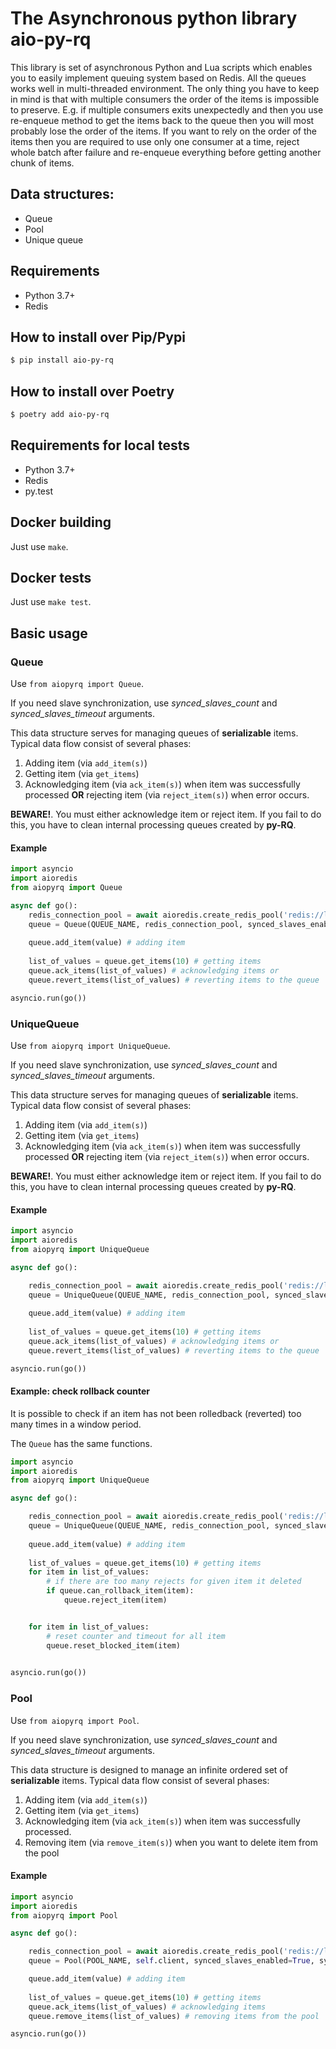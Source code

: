 # The Asynchronous python library  **aio-py-rq**

This library is set of asynchronous Python and Lua scripts which enables you to easily implement queuing system based on Redis.
All the queues works well in multi-threaded environment. The only thing you have to keep in mind is that with multiple consumers the order of the items is impossible to preserve.
E.g. if multiple consumers exits unexpectedly and then you use re-enqueue method to get the items back to the queue then you will most probably lose the order of the items.
If you want to rely on the order of the items then you are required to use only one consumer at a time, reject whole batch after failure and re-enqueue everything before getting another chunk of items.

## Data structures:
 - Queue
 - Pool
 - Unique queue

## Requirements
 - Python 3.7+
 - Redis
 
## How to install over Pip/Pypi
```bash
$ pip install aio-py-rq
```

## How to install over Poetry
```bash
$ poetry add aio-py-rq
```
 
## Requirements for local tests
 - Python 3.7+
 - Redis
 - py.test
 
## Docker building
Just use `make`.

## Docker tests
Just use `make test`.

## Basic usage
### Queue
Use `from aiopyrq import Queue`.

If you need slave synchronization, use *synced_slaves_count* and *synced_slaves_timeout* arguments.

This data structure serves for managing queues of **serializable** items. Typical data flow consist of several phases:
 1. Adding item (via `add_item(s)`)
 2. Getting item (via `get_items`)
 3. Acknowledging item (via `ack_item(s)`) when item was successfully processed **OR** rejecting item (via `reject_item(s)`) when error occurs.

**BEWARE!**. You must either acknowledge item or reject item. If you fail to do this, you have to clean internal processing queues created by **py-RQ**.

#### Example

```python
import asyncio
import aioredis
from aiopyrq import Queue

async def go():
    redis_connection_pool = await aioredis.create_redis_pool('redis://localhost')
    queue = Queue(QUEUE_NAME, redis_connection_pool, synced_slaves_enabled=True, synced_slaves_count=COUNT_OF_SLAVES, synced_slaves_timeout=TIMEOUT)
    
    queue.add_item(value) # adding item
    
    list_of_values = queue.get_items(10) # getting items
    queue.ack_items(list_of_values) # acknowledging items or
    queue.revert_items(list_of_values) # reverting items to the queue

asyncio.run(go())
```

### UniqueQueue
Use `from aiopyrq import UniqueQueue`.

If you need slave synchronization, use *synced_slaves_count* and *synced_slaves_timeout* arguments.

This data structure serves for managing queues of **serializable** items. Typical data flow consist of several phases:
 1. Adding item (via `add_item(s)`)
 2. Getting item (via `get_items`)
 3. Acknowledging item (via `ack_item(s)`) when item was successfully processed **OR** rejecting item (via `reject_item(s)`) when error occurs.

**BEWARE!**. You must either acknowledge item or reject item. If you fail to do this, you have to clean internal processing queues created by **py-RQ**.

#### Example

```python
import asyncio
import aioredis
from aiopyrq import UniqueQueue

async def go():

    redis_connection_pool = await aioredis.create_redis_pool('redis://localhost')
    queue = UniqueQueue(QUEUE_NAME, redis_connection_pool, synced_slaves_enabled=True, synced_slaves_count=COUNT_OF_SLAVES, synced_slaves_timeout=TIMEOUT)
    
    queue.add_item(value) # adding item
    
    list_of_values = queue.get_items(10) # getting items
    queue.ack_items(list_of_values) # acknowledging items or
    queue.revert_items(list_of_values) # reverting items to the queue

asyncio.run(go())
```

#### Example: check rollback counter
It is possible to check if an item has not been rolledback (reverted) too many times in a window period.

The `Queue` has the same functions.

```python
import asyncio
import aioredis
from aiopyrq import UniqueQueue

async def go():

    redis_connection_pool = await aioredis.create_redis_pool('redis://localhost')
    queue = UniqueQueue(QUEUE_NAME, redis_connection_pool, synced_slaves_enabled=True, synced_slaves_count=COUNT_OF_SLAVES, synced_slaves_timeout=TIMEOUT, max_retry=10, max_timeout=180)
    
    queue.add_item(value) # adding item
    
    list_of_values = queue.get_items(10) # getting items
    for item in list_of_values:
        # if there are too many rejects for given item it deleted
        if queue.can_rollback_item(item):
            queue.reject_item(item)


    for item in list_of_values:
        # reset counter and timeout for all item
        queue.reset_blocked_item(item)
        

asyncio.run(go())
```


### Pool
Use `from aiopyrq import Pool`.

If you need slave synchronization, use *synced_slaves_count* and *synced_slaves_timeout* arguments.

This data structure is designed to manage an infinite ordered set of **serializable** items. Typical data flow consist of several phases:
 1. Adding item (via `add_item(s)`)
 2. Getting item (via `get_items`)
 3. Acknowledging item (via `ack_item(s)`) when item was successfully processed.
 4. Removing item (via `remove_item(s)`) when you want to delete item from the pool

#### Example

```python
import asyncio
import aioredis
from aiopyrq import Pool

async def go():

    redis_connection_pool = await aioredis.create_redis_pool('redis://localhost')
    queue = Pool(POOL_NAME, self.client, synced_slaves_enabled=True, synced_slaves_count=COUNT_OF_SLAVES, synced_slaves_timeout=TIMEOUT)

    queue.add_item(value) # adding item
    
    list_of_values = queue.get_items(10) # getting items
    queue.ack_items(list_of_values) # acknowledging items
    queue.remove_items(list_of_values) # removing items from the pool

asyncio.run(go())
```
